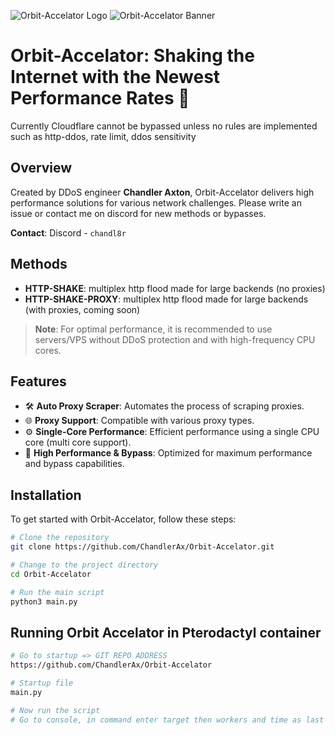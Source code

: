 ![Orbit-Accelator Logo](https://github.com/ChandlerAx/Orbit-Accelator/assets/151396622/501cc4f0-5ac0-42a8-b758-b8c4971abef9)
![Orbit-Accelator Banner](https://github.com/ChandlerAx/Orbit-Accelator/assets/151396622/0ae04d8c-2493-4d0a-9aeb-e5344bec1bb4)

# Orbit-Accelator: Shaking the Internet with the Newest Performance Rates 🚀
Currently Cloudflare cannot be bypassed unless no rules are implemented such as http-ddos, rate limit, ddos ​​sensitivity

## Overview
Created by DDoS engineer **Chandler Axton**, Orbit-Accelator delivers high performance solutions for various network challenges. Please write an issue or contact me on discord for new methods or bypasses.

**Contact**: Discord - `chandl8r`

## Methods

- **HTTP-SHAKE**: multiplex http flood made for large backends (no proxies)
- **HTTP-SHAKE-PROXY**: multiplex http flood made for large backends (with proxies, coming soon)

> **Note**: For optimal performance, it is recommended to use servers/VPS without DDoS protection and with high-frequency CPU cores.

## Features

- 🛠️ **Auto Proxy Scraper**: Automates the process of scraping proxies.
- 🌐 **Proxy Support**: Compatible with various proxy types.
- ⚙️ **Single-Core Performance**: Efficient performance using a single CPU core (multi core support).
- 🚀 **High Performance & Bypass**: Optimized for maximum performance and bypass capabilities.

## Installation

To get started with Orbit-Accelator, follow these steps:

```bash
# Clone the repository
git clone https://github.com/ChandlerAx/Orbit-Accelator.git

# Change to the project directory
cd Orbit-Accelator

# Run the main script
python3 main.py
```

## Running Orbit Accelator in Pterodactyl container

```bash
# Go to startup => GIT REPO ADDRESS
https://github.com/ChandlerAx/Orbit-Accelator

# Startup file
main.py

# Now run the script
# Go to console, in command enter target then workers and time as last
```
